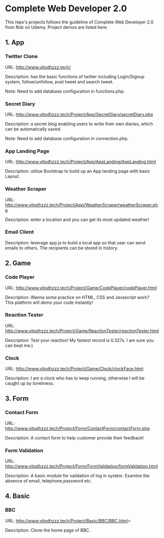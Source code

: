 # Complete Web Developer 2.0
This repo's projects follows the guideline of Complete Web Developer 2.0  from Rob on Udemy. Project demos are listed here.



## 1. App

### Twitter Clone

URL: <http://www.vitodhzzz.tech/>

Description: has the basic functions of twitter including Login/Signup system, follow/unfollow, post tweet and search tweet.

Note: Need to add database configuration in functions.php.



### Secret Diary

URL: <http://www.vitodhzzz.tech/Project/App/SecretDiary/secretDiary.php>

Description: a secret blog enabling users to write their own diaries, which can be automatically saved.

Note: Need to add database configuration in connection.php.



### App Landing Page

URL: <http://www.vitodhzzz.tech/Project/App/AppLanding/AppLanding.html>

Description: utilize Bootstrap to build up an App landing page with basic Layout.



### Weather Scraper

URL: <http://www.vitodhzzz.tech/Project/App/WeatherScraper/weatherScraper.php>

Description: enter a location and you can get its most updated weather!



### Email Client

Description: leverage app.js to build a local app so that user can send emails to others. The recipients can be stored in history.



## 2. Game

### Code Player

URL: <http://www.vitodhzzz.tech/Project/Game/CodePlayer/codePlayer.html>

Description: Wanna some practice on HTML, CSS and Javascript work? This platform will demo your code instantly!



### Reaction Tester

URL: <http://www.vitodhzzz.tech/Project/Game/ReactionTester/reactionTester.html>

Description: Test your reaction! My fastest record is 0.327s. I am sure you can beat me:)



### Clock

URL: <http://www.vitodhzzz.tech/Project/Game/Clock/clockFace.html>

Description: I am a clock who has to keep running, otherwise I will be caught up by loneliness.





## 3. Form

### Contact Form

URL: <http://www.vitodhzzz.tech/Project/Form/ContactForm/contactForm.php>

Description: A contact form to help customer provide their feedback!



### Form Validation

URL: <http://www.vitodhzzz.tech/Project/Form/FormValidation/formValidation.html>

Description: A basic module for validation of log in system. Examine the absence of email, telephone,password etc.





## 4. Basic

### BBC

URL: <http://www.vitodhzzz.tech/Project/Basic/BBC/BBC.html>>

Description: Clone the home page of BBC.